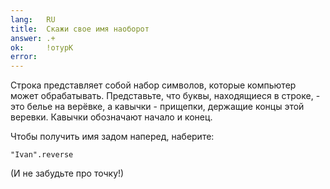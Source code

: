 ```yaml
---
lang:   RU
title:  Скажи свое имя наоборот
answer: .+
ok:     !отурК
error:  
---
```


Строка представляет собой набор символов, которые компьютер может обрабатывать. Представьте, что буквы, находящиеся в строке, - это 
белье на верёвке, а кавычки - прищепки, держащие концы этой веревки. Кавычки обозначают начало и конец.

Чтобы получить имя задом наперед, наберите: 

    "Ivan".reverse

(И не забудьте про точку!)
